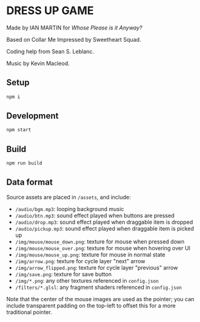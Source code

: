 # DRESS UP GAME

Made by IAN MARTIN for _Whose Please is it Anyway?_

Based on Collar Me Impressed by Sweetheart Squad.

Coding help from Sean S. Leblanc.

Music by Kevin Macleod.

## Setup

```sh
npm i
```

## Development

```sh
npm start
```

## Build

```sh
npm run build
```

## Data format

Source assets are placed in `/assets`, and include:

- `/audio/bgm.mp3`: looping background music
- `/audio/btn.mp3`: sound effect played when buttons are pressed
- `/audio/drop.mp3`: sound effect played when draggable item is dropped
- `/audio/pickup.mp3`: sound effect played when draggable item is picked up
- `/img/mouse/mouse_down.png`: texture for mouse when pressed down
- `/img/mouse/mouse_over.png`: texture for mouse when hovering over UI
- `/img/mouse/mouse_up.png`: texture for mouse in normal state
- `/img/arrow.png`: texture for cycle layer "next" arrow
- `/img/arrow_flipped.png`: texture for cycle layer "previous" arrow
- `/img/save.png`: texture for save button
- `/img/*.png`: any other textures referenced in `config.json`
- `/filters/*.glsl`: any fragment shaders referenced in `config.json`

Note that the center of the mouse images are used as the pointer; you can include transparent padding on the top-left to offset this for a more traditional pointer.
